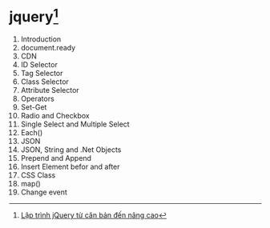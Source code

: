 # jquery[^1]
1. Introduction
2. document.ready
3. CDN
4. ID Selector
5. Tag Selector
6. Class Selector
7. Attribute Selector
8. Operators
9. Set-Get
10. Radio and Checkbox
11. Single Select and Multiple Select
12. Each()
13. JSON
14. JSON, String and .Net Objects
15. Prepend and Append
16. Insert Element befor and after
17. CSS Class
18. map()
19. Change event

[^1]: [Lập trình jQuery từ căn bản đến nâng cao](https://www.youtube.com/watch?v=AEMXXWrJmHU&list=PLRhlTlpDUWsyAGY7FDGSndEhOD3F2Ruhm&index=1)